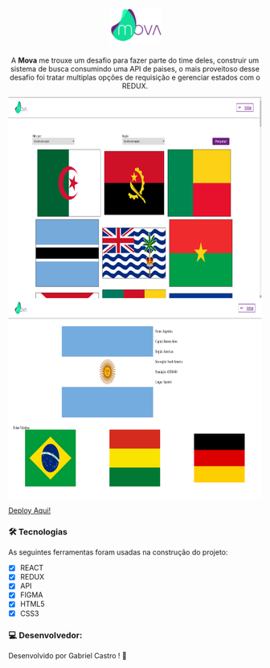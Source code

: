 <h1 align="center"><img height="70" src="src/images/logo.png"></h1>
 <p align="center">A <strong>Mova</strong> me trouxe um desafio para fazer parte do time deles, construir um sistema de busca consumindo uma API de paises, o mais proveitoso desse desafio foi tratar multiplas opções de requisição e gerenciar estados com o REDUX.</p>  

<img align="center" height="400" src="src/images/home.png">
<img align="center" height="400" src="src/images/details.png">

<a href="https://mova-gabriellcastro.vercel.app">Deploy Aqui!</a>

### 🛠 Tecnologias

As seguintes ferramentas foram usadas na construção do projeto:

- [x] REACT
- [x] REDUX
- [x] API
- [x] FIGMA
- [x] HTML5
- [x] CSS3

### 💻 Desenvolvedor:

Desenvolvido por Gabriel Castro ! 🥇  
    <img src="https://avatars.githubusercontent.com/u/61993679?s=460&u=970a557bb6ad3bf6ff644dc20d5b6d3cdd753a93&v=4" width="100px;" alt=""/>
